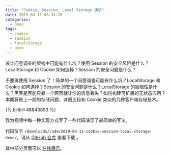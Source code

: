 ```yaml
---
title: "Cookie, Session, Local Storage 演示"
date: 2019-04-11 03:33:35
categories:
  - demo
tags:
  - cookie
  - session
  - localstorage
  - demo
---
```


设计问卷调查的架构中可能有什么坑？使用 Session 的安全风险是什么？LocalStorage 和 Cookie 如何选择？Session 的安全问题是什么？

不要再使用 Session 了！简单的一个问卷调查可能有什么坑？LocalStorage 和 Cookie 如何选择？Session 的安全问题是什么？LocalStorage 的局限性是什么？黑客是否能只靠一个网页就让你的信息丢失？如何构建可扩展的无状态应用？本期将继上一期的存储问题，详细比较和 Cookie 类似的几种客户端存储技术。

{% bilibili 48843893 %}

我为视频中每一种实现方式写了一些代码演示了最简单的写法。

代码位于 `/downloads/code/2019-04-11-cookie-session-local-storage-demo/`，请从 [GitHub 仓库](https://github.com/ganlvtech/blog/tree/master/source/downloads/code/2019-04-11-cookie-session-local-storage-demo/) 查看下载 。

其中部分页面可以 [在线展示](/downloads/code/2019-04-11-cookie-session-local-storage-demo/)。

